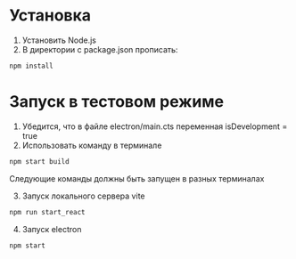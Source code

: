 # Установка


1. Установить Node.js
2. В директории с package.json прописать:

```bash
npm install
```

# Запуск в тестовом режиме

1. Убедится, что в файле electron/main.cts переменная isDevelopment = true
2. Использовать команду в терминале 

```bash
npm start build
```

Следующие команды должны быть запущен в разных терминалах

3. Запуск локального сервера vite

```bash
npm run start_react
```

4. Запуск electron
```bash
npm start
```
